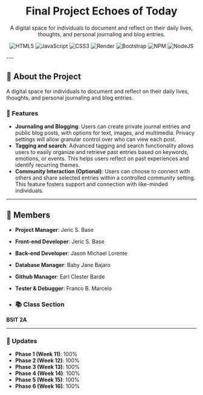 <div align="center">
  <h1>Final Project Echoes of Today</h1>
  <p>A digital space for individuals to document and reflect on their daily lives, thoughts, and personal journaling and blog entries.</p>

  <!-- languages -->

![HTML5](https://img.shields.io/badge/html5-%23E34F26.svg?style=flat&logo=html5&logoColor=white) ![JavaScript](https://img.shields.io/badge/javascript-%23323330.svg?style=flat&logo=javascript&logoColor=%23F7DF1E) ![CSS3](https://img.shields.io/badge/css3-%231572B6.svg?style=flat&logo=css3&logoColor=white) ![Render](https://img.shields.io/badge/Render-%46E3B7.svg?style=flat&logo=render&logoColor=white) ![Bootstrap](https://img.shields.io/badge/bootstrap-%238511FA.svg?style=flat&logo=bootstrap&logoColor=white) ![NPM](https://img.shields.io/badge/NPM-%23CB3837.svg?style=flat&logo=npm&logoColor=white) ![NodeJS](https://img.shields.io/badge/node.js-6DA55F?style=flat&logo=node.js&logoColor=white) 

</div>
---

## 🚀 About the Project

A digital space for individuals to document and reflect on their daily lives, thoughts, and personal journaling and blog entries.

### 📌 Features

- **Journaling and Blogging**: Users can create private journal entries and public blog posts, with options for text, images, and multimedia. Privacy settings will allow granular control over who can view each post.
- **Tagging and search**: Advanced tagging and search functionality allows users to easily organize and retrieve past entries based on keywords, emotions, or events. This helps users reflect on past experiences and identify recurring themes.
- **Community Interaction (Optional)**: Users can choose to connect with others and share selected entries within a controlled community setting. This feature fosters support and connection with like-minded individuals. 

---

## 👥 Members

- **Project Manager**: Jeric S. Base
- **Front-end Developer**: Jeric S. Base
- **Back-end Developer**: Jason Michael Lorente
- **Database Manager**: Baby Jane Bajaro
- **Github Manager**: Earl Clester Barde
- **Tester & Debugger**: Franco B. Marcelo

- ### 📚 Class Section

**BSIT 2A**

---

### 📝 Updates

- **Phase 1 (Week 11)**: 100%
- **Phase 2 (Week 12)**: 100%
- **Phase 3 (Week 13)**: 100%
- **Phase 4 (Week 14)**: 100%
- **Phase 5 (Week 15)**: 100%
- **Phase 6 (Week 16)**: 100%
